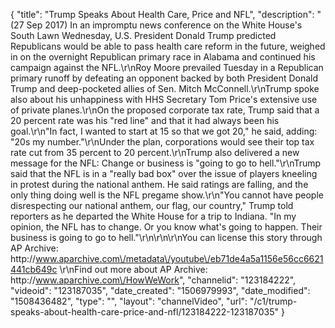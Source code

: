 {
    "title": "Trump Speaks About Health Care, Price and NFL",
    "description": "(27 Sep 2017) In an impromptu news conference on the White House's South Lawn Wednesday, U.S. President Donald Trump predicted Republicans would be able to pass health care reform in the future, weighed in on the overnight Republican primary race in Alabama and continued his campaign against the NFL.\r\nRoy Moore prevailed Tuesday in a Republican primary runoff by defeating an opponent backed by both President Donald Trump and deep-pocketed allies of Sen. Mitch McConnell.\r\nTrump spoke also about his unhappiness with HHS Secretary Tom Price's extensive use of private planes.\r\nOn the proposed corporate tax rate, Trump said that a 20 percent rate was his \"red line\" and that it had always been his goal.\r\n\"In fact, I wanted to start at 15 so that we got 20,\" he said, adding: \"20s my number.\"\r\nUnder the plan, corporations would see their top tax rate cut from 35 percent to 20 percent.\r\nTrump also delivered a new message for the NFL: Change or business is \"going to go to hell.\"\r\nTrump said that the NFL is in a \"really bad box\" over the issue of players kneeling in protest during the national anthem. He said ratings are falling, and the only thing doing well is the NFL pregame show.\r\n\"You cannot have people disrespecting our national anthem, our flag, our country,\" Trump told reporters as he departed the White House for a trip to Indiana. \"In my opinion, the NFL has to change. Or you know what's going to happen. Their business is going to go to hell.\"\r\n\r\n\r\nYou can license this story through AP Archive: http:\/\/www.aparchive.com\/metadata\/youtube\/eb71de4a5a1156e56cc6621441cb649c \r\nFind out more about AP Archive: http:\/\/www.aparchive.com\/HowWeWork",
    "channelid": "123184222",
    "videoid": "123187035",
    "date_created": "1506979993",
    "date_modified": "1508436482",
    "type": "",
    "layout": "channelVideo",
    "url": "\/c1\/trump-speaks-about-health-care-price-and-nfl\/123184222-123187035"
}